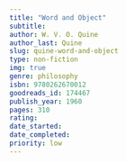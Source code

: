 ```yaml
---
title: "Word and Object"
subtitle: 
author: W. V. O. Quine
author_last: Quine
slug: quine-word-and-object
type: non-fiction
img: true
genre: philosophy
isbn: 9780262670012
goodreads_id: 174467
publish_year: 1960
pages: 310
rating: 
date_started:
date_completed:
priority: low
---
```

